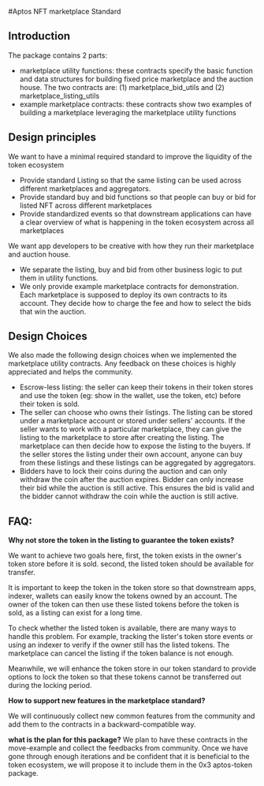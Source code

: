 #Aptos NFT marketplace Standard

Introduction
------------

The package contains 2 parts:

-   marketplace utility functions: these contracts specify the basic function and data structures for building fixed price marketplace and the auction house. The two contracts are: (1) marketplace_bid_utils and (2) marketplace_listing_utils
-   example marketplace contracts: these contracts show two examples of building a marketplace leveraging the marketplace utility functions

Design principles
-----------------

We want to have a minimal required standard to improve the liquidity of the token ecosystem

-   Provide standard Listing so that the same listing can be used across different marketplaces and aggregators.
-   Provide standard buy and bid functions so that people can buy or bid for listed NFT across different marketplaces
-   Provide standardized events so that downstream applications can have a clear overview of what is happening in the token ecosystem across all marketplaces

We want app developers to be creative with how they run their marketplace and auction house.

-   We separate the listing, buy and bid from other business logic to put them in utility functions.
-   We only provide example marketplace contracts for demonstration. Each marketplace is supposed to deploy its own contracts to its account. They decide how to charge the fee and how to select the bids that win the auction.

**Design Choices**
------------------

We also made the following design choices when we implemented the marketplace utility contracts. Any feedback on these choices is highly appreciated and helps the community.

-   Escrow-less listing: the seller can keep their tokens in their token stores and use the token (eg: show in the wallet, use the token, etc) before their token is sold.
-   The seller can choose who owns their listings. The listing can be stored under a marketplace account or stored under sellers' accounts. If the seller wants to work with a particular marketplace, they can give the listing to the marketplace to store after creating the listing. The marketplace can then decide how to expose the listing to the buyers. If the seller stores the listing under their own account, anyone can buy from these listings and these listings can be aggregated by aggregators.
-   Bidders have to lock their coins during the auction and can only withdraw the coin after the auction expires. Bidder can only increase their bid while the auction is still active. This ensures the bid is valid and the bidder cannot withdraw the coin while the auction is still active.

FAQ:
----

**Why not store the token in the listing to guarantee the token exists?**

We want to achieve two goals here, first, the token exists in the owner's token store before it is sold. second, the listed token should be available for transfer.

It is important to keep the token in the token store so that downstream apps, indexer, wallets can easily know the tokens owned by an account. The owner of the token can then use these listed tokens before the token is sold, as a listing can exist for a long time.

To check whether the listed token is available, there are many ways to handle this problem. For example, tracking the lister's token store events or using an indexer to verify if the owner still has the listed tokens. The marketplace can cancel the listing if the token balance is not enough.

Meanwhile, we will enhance the token store in our token standard to provide options to lock the token so that these tokens cannot be transferred out during the locking period.

**How to support new features in the marketplace standard?**

We will continuously collect new common features from the community and add them to the contracts in a backward-compatible way.

**what is the plan for this package?**
We plan to have these contracts in the move-example and collect the feedbacks from community.
Once we have gone through enough iterations and be confident that it is beneficial to the token ecosystem, we will propose it to include them in the 0x3 aptos-token package.
